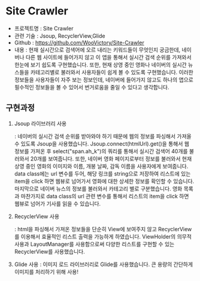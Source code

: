 # Site Crawler

- 프로젝트명 : Site Crawler
- 관련 기술 : Jsoup, RecyclerView,Glide
- Github : https://github.com/WooVictory/Site-Crawler
- 내용 : 현재 실시간으로 검색어에 오르 내리는 키워드들이 무엇인지 궁금한데, 네이버나  다른 웹 사이트에 들어가지 않고 이 앱을 통해서 실시간 검색 순위를 가져와서 한눈에 보기 쉽도록 구현했습니다. 또한, 현재 상영 중인 영화나 네이버의 실시간 뉴스들을 카테고리별로 불러와서 사용자들이 쉽게 볼 수 있도록 구현했습니다. 이러한 정보들을 사용자들이 자주 보는 정보인데, 네이버에 들어가지 않고도 하나의 앱으로 필수적인 정보들을 볼 수 있어서 번거로움을 줄일 수 있다고 생각합니다.



## 구현과정

1. Jsoup 라이브러리 사용

   : 네이버의 실시간 검색 순위를 받아와야 하기 때문에 웹의 정보를 파싱해서 가져올 수 있도록 Jsoup을 사용했습니다. Jsoup.connect(htmlUrl).get()을 통해서 웹 정보를 가져온 후 select("span.ah_k")의 쿼리를 통해서 실시간 검색어 40개를 불러와서 20개를 보여줍니다. 또한, 네이버 영화 페이지로부터 정보를 불러와서 현재 상영 중인 영화의 이미지와 이름, 개봉 날짜, 감독 이름을 사용자에게 보여줍니다. data class에는 url 변수를 두어, 해당 링크를 string으로 저장하여 리스트에 있는 item을 click 하면 웹뷰로 넘어가서 영화에 대한 상세한 정보를 확인할 수 있습니다. 마지막으로 네이버 뉴스의 정보를 불러와서 카테고리 별로 구분했습니다. 영화 목록과 마찬가지로 data class의 url 관련 변수를 통해서 리스트의 item을 click 하면 웹뷰로 넘어가 기사를 읽을 수 있습니다. 

1. RecyclerView 사용

   : html을 파싱해서 가져온 정보들을 단순히 View에 보여주지 않고 RecyclerView를 이용해서 효율적인 리스트 출력을 가능하게 하였습니다. ViewHolder의 의무적 사용과 LayoutManager를 사용함으로써 다양한 리스트를 구현할 수 있는 RecyclerView를 사용했습니다.

2. Glide 사용
: 이미지 로드 라이브러리로 Glide를 사용했습니다. 큰 용량의 간단하게 이미지를 처리하기 위해 사용!

<!--
지원 이유
  이전부터 크롤링과 관련된 주제에 관심이 있었지만, 도전해 본 적은 없었습니다. 마침 핵데이에 소개된 주제를 보고 간단한 애플리케이션을 제작해보고 싶다는 마음이 생겼습니다. 그래서 저는 네이버에 들어가지 않고 네이버 실시간 검색어를 크롤링하여 20개까지 리스트로 출력하여 보여주는 앱을 제작했습니다. 

  아직 완성되지 않았지만, 저는 이번 핵데이에 지원을 해서 미완성 된 애플리케이션을 제작하여 사람들에게 편의를 주면서 복잡하지 않은 애플리케이션을 만들 싶습니다.  또한, 클라이언트 측에서 크롤링을 하는 방법에 대해서도 더욱 자세하게 알아보고 싶어서 지원하게 되었습니다. 
-->